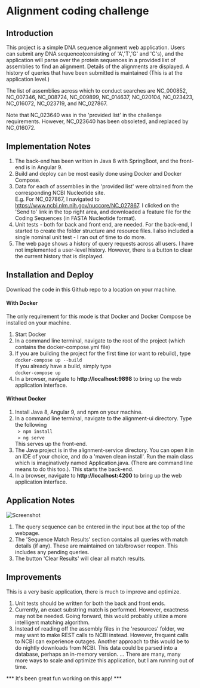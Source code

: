 # Alignment coding challenge

## Introduction
This project is a simple DNA sequence alignment web application. Users can submit any DNA sequence(consisting of 'A','T','G' and 'C's), and the 
application will parse over the protein sequences in a provided list of assemblies to find an alignment. Details of the alignments 
are displayed. A history of queries that have been submitted is maintained (This is at the application level.)

The list of assemblies across which to conduct searches are NC_000852, NC_007346, NC_008724, NC_009899, NC_014637, NC_020104, NC_023423, 
NC_016072, NC_023719, and NC_027867.

Note that NC_023640 was in the 'provided list' in the challenge requirements. However, NC_023640 has been obsoleted, and replaced by NC_016072.

## Implementation Notes
1. The back-end has been written in Java 8 with SpringBoot, and the front-end is in Angular 9. 
2. Build and deploy can be most easily done using Docker and Docker Compose. 
3. Data for each of assemblies in the 'provided list' were obtained from the corresponding NCBI Nucleotide site. <br>
E.g. For NC_027867, I navigated to https://www.ncbi.nlm.nih.gov/nuccore/NC_027867. I clicked on the 'Send to' link in the
top right area, and downloaded a feature file for the Coding Sequences (in FASTA Nucleotide format).
4. Unit tests - both for back and front end, are needed. For the back-end, I started to create the folder structure and resource files.
I also included a single nominal unit test - I ran out of time to do more.
5. The web page shows a history of query requests across all users. I have not implemented a user-level history. However, there is a
button to clear the current history that is displayed.

## Installation and Deploy
Download the code in this Github repo to a location on your machine. 

#### With Docker 
The only requirement for this mode is that Docker and Docker Compose be installed on your machine. 
1. Start Docker
2. In a command line terminal, navigate to the root of the project (which contains the docker-compose.yml file)
3. If you are building the project for the first time (or want to rebuild), type <br>
 ````docker-compose up --build```` <br>
 If you already have a build, simply type <br>
 ````docker-compose up```` <br>
 4. In a browser, navigate to **http://localhost:9898** to bring up the web application interface.
 
 #### Without Docker
 1. Install Java 8, Angular 9, and npm on your machine.
 2. In a command line terminal, navigate to the alignment-ui directory. Type the following <br>
 ```` > npm install```` <br>
 ```` > ng serve```` <br>
 This serves up the front-end.
 3. The Java project is in the alignment-service directory. You can open it in an IDE of your choice, and do a 
 'maven clean install'. Run the main class which is imaginatively named Application.java. (There are command line 
 means to do this too.). This starts the back-end.
 4. In a browser, navigate to **http://localhost:4200** to bring up the web application interface.
 
 ## Application Notes
 ![Screenshot](/images/screenshot.jpg)
 
 1. The query sequence can be entered in the input box at the top of the webpage.
 2. The 'Sequence Match Results' section contains all queries with match details (if any). These are
 maintained on tab/browser reopen. This includes any pending queries.
 3. The button 'Clear Results' will clear all match results.
 
 ## Improvements
 This is a very basic application, there is much to improve and optimize.
 1. Unit tests should be written for both the back and front ends. 
 2. Currently, an exact substring match is performed. However, exactness may not be needed. Going forward, this would probably 
 utilize a more intelligent matching algorithm.
 3. Instead of reading off the assembly files in the 'resources' folder, we may want to make REST calls to NCBI instead. However,
 frequent calls to NCBI can experience outages. Another approach to this would be to do nightly downloads from NCBI. This data
 could be parsed into a database, perhaps an in-memory version.
 ... There are many, many more ways to scale and optimize this application, but I am running out of time.
 
*** It's been great fun working on this app! ***
 
 
